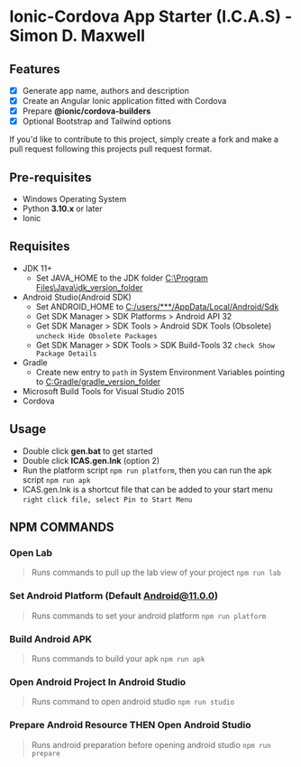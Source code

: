 # Ionic-Cordova App Starter (I.C.A.S) - Simon D. Maxwell

## Features

-   [x] Generate app name, authors and description
-   [x] Create an Angular Ionic application fitted with Cordova
-   [x] Prepare **@ionic/cordova-builders**
-   [x] Optional Bootstrap and Tailwind options

If you'd like to contribute to this project, simply create a fork and make a pull request following this projects pull request format.

## Pre-requisites

-   Windows Operating System
-   Python **3.10.x** or later
-   Ionic

## Requisites

-   JDK 11+
    -   Set JAVA_HOME to the JDK folder [C:\Program Files\Java\jdk_version_folder]()
-   Android Studio(Android SDK)
    -   Set ANDROID_HOME to [C:/users/\*\*\*/AppData/Local/Android/Sdk]()
    -   Get SDK Manager > SDK Platforms > Android API 32
    -   Get SDK Manager > SDK Tools > Android SDK Tools (Obsolete) `uncheck Hide Obsolete Packages`
    -   Get SDK Manager > SDK Tools > SDK Build-Tools 32 `check Show Package Details`
-   Gradle
    -   Create new entry to `path` in System Environment Variables pointing to [C:Gradle/gradle_version_folder]()
-   Microsoft Build Tools for Visual Studio 2015
-   Cordova

## Usage

-   Double click **gen.bat** to get started
-   Double click **ICAS.gen.Ink** (option 2)
-   Run the platform script `npm run platform`, then you can run the apk script `npm run apk`
-   ICAS.gen.Ink is a shortcut file that can be added to your start menu `right click file, select Pin to Start Menu`

## NPM COMMANDS

### Open Lab

> Runs commands to pull up the lab view of your project `npm run lab`

### Set Android Platform (Default Android@11.0.0)

> Runs commands to set your android platform `npm run platform`

### Build Android APK

> Runs commands to build your apk `npm run apk`

### Open Android Project In Android Studio

> Runs command to open android studio `npm run studio`

### Prepare Android Resource THEN Open Android Studio

> Runs android preparation before opening android studio `npm run prepare`
